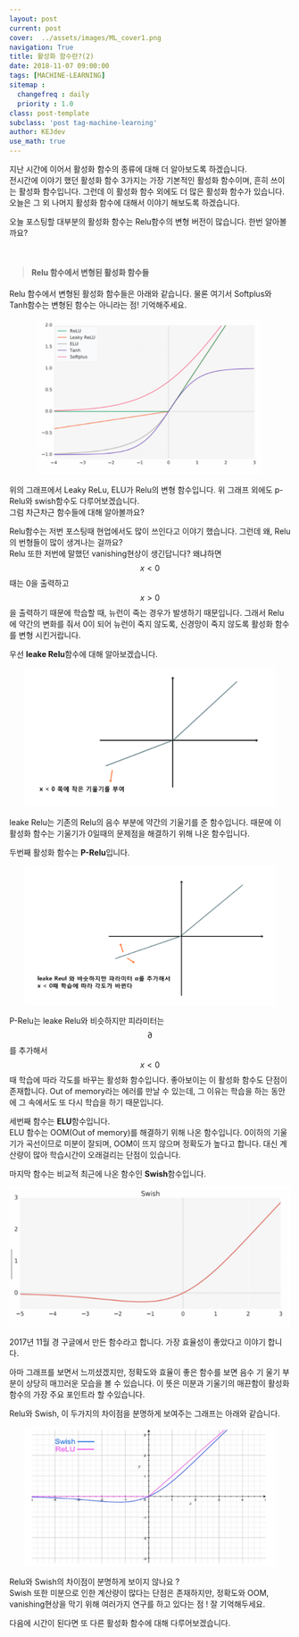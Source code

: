 ```yaml
---
layout: post
current: post
cover:  ../assets/images/ML_cover1.png
navigation: True
title: 활성화 함수란?(2)
date: 2018-11-07 09:00:00
tags: [MACHINE-LEARNING]
sitemap :
  changefreq : daily
  priority : 1.0
class: post-template
subclass: 'post tag-machine-learning'
author: KEJdev
use_math: true
---  
```


지난 시간에 이어서 활성화 함수의 종류에 대해 더 알아보도록 하겠습니다.   
전시간에 이야기 했던 활성화 함수 3가지는 가장 기본적인 활성화 함수이며, 흔히 쓰이는 활성화 함수입니다. 그런데 이 활성화 함수 외에도 더 많은 활성화 함수가 있습니다. 오늘은 그 외 나머지 활성화 함수에 대해서 이야기 해보도록 하겠습니다.  

오늘 포스팅할 대부분의 활성화 함수는 Relu함수의 변형 버전이 많습니다. 한번 알아볼까요?  

<br>

> #### Relu 함수에서 변형된 활성화 함수들  

Relu 함수에서 변형된 활성화 함수들은 아래와 같습니다. 물론 여기서 Softplus와 Tanh함수는 변형된 함수는 아니라는 점! 기억해주세요.  

<center><img src="../assets/images/at.png" width="400" height="280"></center>

위의 그래프에서 Leaky ReLu, ELU가 Relu의 변형 함수입니다. 위 그래프 외에도 p-Relu와 swish함수도 다루어보겠습니다.  
그럼 차근차근 함수들에 대해 알아볼까요?

Relu함수는 저번 포스팅때 현업에서도 많이 쓰인다고 이야기 했습니다. 그런데 왜, Relu의 번형들이 많이 생겨나는 걸까요?  
Relu 또한 저번에 말했던 vanishing현상이 생긴답니다? 왜냐하면 $$x < 0 $$ 때는 0을 출력하고 $$x>0$$을 출력하기 때문에 학습할 때, 뉴런이 죽는 경우가 발생하기 때문입니다. 그래서 Relu에 약간의 변화를 줘서 0이 되어 뉴런이 죽지 않도록, 신경망이 죽지 않도록 활성화 함수를 변형 시킨거랍니다.  

우선 **leake Relu**함수에 대해 알아보겠습니다.  

<center><img src="../assets/images/leake.png" width="450" height="250"></center>

leake Relu는 기존의 Relu의 음수 부분에 약간의 기울기를 준 함수입니다. 때문에 이 활성화 함수는 기울기가 0일때의 문제점을 해결하기 위해 나온 함수입니다.   

두번째 활성화 함수는 **P-Relu**입니다.  

<center><img src="../assets/images/prelu.png" width="450" height="250"></center>

P-Relu는 leake Relu와 비슷하지만 피라미터는 $$∂$$를 추가해서 $$x < 0 $$ 때 학습에 따라 각도를 바꾸는 활성화 함수입니다. 좋아보이는 이 활성화 함수도 단점이 존재합니다. Out of memory라는 에러를 만날 수 있는데, 그 이유는 학습을 하는 동안에 그 속에서도 또 다시 학습을 하기 때문입니다.   

세번째 함수는 **ELU**함수입니다.  
ELU 함수는 OOM(Out of memory)를 해결하기 위해 나온 함수입니다.  0이하의 기울기가 곡선이므로 미분이 잘되며, OOM이 뜨지 않으며 정확도가 높다고 합니다.
대신 계산량이 많아 학습시간이 오래걸리는 단점이 있습니다. 

마지막 함수는 비교적 최근에 나온 함수인 **Swish**함수입니다. 

<center><img src="../assets/images/swish.png" width="550" height="250"></center>

2017년 11월 경 구글에서 만든 함수라고 합니다. 가장 효율성이 좋았다고 이야기 합니다.  

아마 그래프를 보면서 느끼셨겠지만, 정확도와 효율이 좋은 함수를 보면 음수 기 울기 부분이 상당히 매끄러운 모습을 볼 수 있습니다. 이 뜻은 미분과 기울기의 매끈함이 활성화 함수의 가장 주요 포인트라 할 수있습니다.   

Relu와 Swish, 이 두가지의 차이점을 분명하게 보여주는 그래프는 아래와 같습니다.  

<center><img src="../assets/images/des.png" width="450" height="250"></center>

Relu와 Swish의 차이점이 분명하게 보이지 않나요 ?  
Swish 또한 미분으로 인한 계산량이 많다는 단점은 존재하지만, 정확도와 OOM, vanishing현상을 막기 위해 여러가지 연구를 하고 있다는 점 ! 잘 기억해두세요.  

다음에 시간이 된다면 또 다른 활성화 함수에 대해 다루어보겠습니다.  


